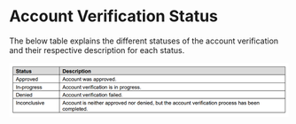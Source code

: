 # Account Verification Status

The below table explains the different statuses of the account verification and their respective description for each status.

<img src="../assets/images/AccountVerificationStatus.png">